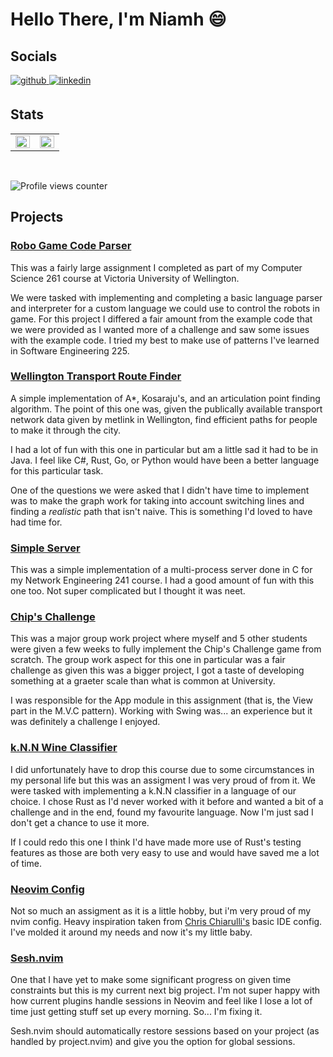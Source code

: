 # Hello There, I'm Niamh 😄
## Socials
<a href="https://github.com/NiamhFerns" target="_blank">
<img src=https://img.shields.io/badge/github-%2324292e.svg?&style=for-the-badge&logo=github&logoColor=white alt=github style="margin-bottom: 5px;" />
</a>
<a href="https://www.linkedin.com/in/niamhferns/" target="_blank">
<img src=https://img.shields.io/badge/linkedin-%231E77B5.svg?&style=for-the-badge&logo=linkedin&logoColor=white alt=linkedin style="margin-bottom: 5px;" />
</a>  

## Stats
<table><tr><td valign="top" width="50%">

<img src="https://github-readme-stats.vercel.app/api?username=NiamhFerns&show_icons=true&count_private=true&include_all_commits&hide_border=true&theme=synthwave" align="left" style="width: 100%" />

</td><td valign="top" width="50%">

<img src="https://github-readme-stats.vercel.app/api/top-langs/?username=NiamhFerns&hide_border=true&layout=compact&theme=synthwave" align="left" style="width: 100%" />

</td></tr></table>  

<br/>

![Profile views counter](https://komarev.com/ghpvc/?username=NiamhFerns&&style=flat-square)  

## Projects
### [Robo Game Code Parser](https://github.com/NiamhFerns/course-work/tree/all/COMP-261/RoboGame)
This was a fairly large assignment I completed as part of my Computer Science 261 course at Victoria University of Wellington.

We were tasked with implementing and completing a basic language parser and interpreter for a custom language we could use to control the robots in game. For this project I differed a fair amount from the 
example code that we were provided as I wanted more of a challenge and saw some issues with the example code. I tried my best to make use of patterns I've learned in Software Engineering 225.

### [Wellington Transport Route Finder](https://github.com/NiamhFerns/course-work/tree/all/COMP-261/WellingtonTransport)
A simple implementation of A*, Kosaraju's, and an articulation point finding algorithm. The point of this one was, given the publically available transport network data given by metlink in Wellington,
find efficient paths for people to make it through the city.

I had a lot of fun with this one in particular but am a little sad it had to be in Java. I feel like C#, Rust, Go, or Python would have been a better language for this particular task. 

One of the questions we were asked that I didn't have time to implement was to make the graph work for taking into account switching lines and finding a *realistic* path that isn't naive. This is something I'd loved to
have had time for.

### [Simple Server](https://github.com/NiamhFerns/course-work/tree/all/NWEN-241/assignment-3)
This was a simple implementation of a multi-process server done in C for my Network Engineering 241 course. I had a good amount of fun with this one too. Not super complicated but I thought it was neet.

### [Chip's Challenge](https://github.com/NiamhFerns/course-work/tree/all/SWEN-225/chips_challenge)
This was a major group work project where myself and 5 other students were given a few weeks to fully implement the Chip's Challenge game from scratch. The group work aspect for this one in particular was a fair challenge 
as given this was a bigger project, I got a taste of developing something at a graeter scale than what is common at University. 

I was responsible for the App module in this assignment (that is, the View part in the M.V.C pattern). Working with Swing was... an experience but it was definitely a challenge I enjoyed.

### [k.N.N Wine Classifier](https://github.com/NiamhFerns/course-work/tree/all/COMP-307/assignment-1/wine_classifier)
I did unfortunately have to drop this course due to some circumstances in my personal life but this was an assigment I was very proud of from it. We were tasked with implementing a k.N.N classifier in a language of our choice. 
I chose Rust as I'd never worked with it before and wanted a bit of a challenge and in the end, found my favourite language. Now I'm just sad I don't get a chance to use it more.

If I could redo this one I think I'd have made more use of Rust's testing features as those are both very easy to use and would have saved me a lot of time.

### [Neovim Config](https://github.com/NiamhFerns/nvim)
Not so much an assigment as it is a little hobby, but i'm very proud of my nvim config. Heavy inspiration taken from [Chris Chiarulli's](https://github.com/ChristianChiarulli) basic IDE config. I've molded it around my needs 
and now it's my little baby.

### [Sesh.nvim](https://github.com/NiamhFerns/sesh.nvim)
One that I have yet to make some significant progress on given time constraints but this is my current next big project. I'm not super happy with how current plugins handle sessions in Neovim and feel like I lose a lot of time
just getting stuff set up every morning. So... I'm fixing it. 

Sesh.nvim should automatically restore sessions based on your project (as handled by project.nvim) and give you the option for global sessions. 
